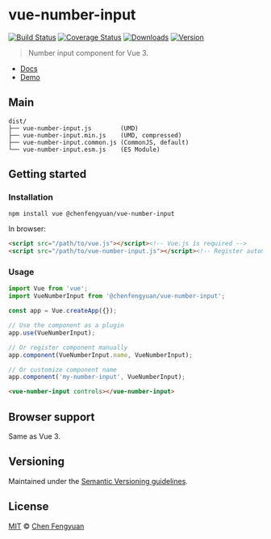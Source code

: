 # vue-number-input

[![Build Status](https://img.shields.io/travis/fengyuanchen/vue-number-input.svg)](https://travis-ci.org/fengyuanchen/vue-number-input) [![Coverage Status](https://img.shields.io/codecov/c/github/fengyuanchen/vue-number-input.svg)](https://codecov.io/gh/fengyuanchen/vue-number-input) [![Downloads](https://img.shields.io/npm/dm/@chenfengyuan/vue-number-input.svg)](https://www.npmjs.com/package/@chenfengyuan/vue-number-input) [![Version](https://img.shields.io/npm/v/@chenfengyuan/vue-number-input.svg)](https://www.npmjs.com/package/@chenfengyuan/vue-number-input)

> Number input component for Vue 3.

- [Docs](src/README.md)
- [Demo](https://fengyuanchen.github.io/vue-number-input)

## Main

```text
dist/
├── vue-number-input.js        (UMD)
├── vue-number-input.min.js    (UMD, compressed)
├── vue-number-input.common.js (CommonJS, default)
└── vue-number-input.esm.js    (ES Module)
```

## Getting started

### Installation

```shell
npm install vue @chenfengyuan/vue-number-input
```

In browser:

```html
<script src="/path/to/vue.js"></script><!-- Vue.js is required -->
<script src="/path/to/vue-number-input.js"></script><!-- Register automatically once loaded -->
```

### Usage

```js
import Vue from 'vue';
import VueNumberInput from '@chenfengyuan/vue-number-input';

const app = Vue.createApp({});

// Use the component as a plugin
app.use(VueNumberInput);

// Or register component manually
app.component(VueNumberInput.name, VueNumberInput);

// Or customize component name
app.component('my-number-input', VueNumberInput);
```

```html
<vue-number-input controls></vue-number-input>
```

## Browser support

Same as Vue 3.

## Versioning

Maintained under the [Semantic Versioning guidelines](https://semver.org/).

## License

[MIT](https://opensource.org/licenses/MIT) © [Chen Fengyuan](https://chenfengyuan.com/)
